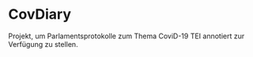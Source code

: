 # CovDiary
Projekt, um Parlamentsprotokolle zum Thema CoviD-19 TEI annotiert zur Verfügung zu stellen.
